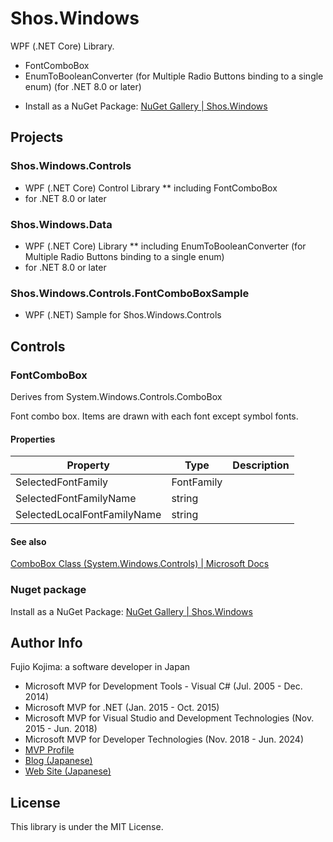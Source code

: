 # Shos.Windows

WPF (.NET Core) Library.
 - FontComboBox
 - EnumToBooleanConverter (for Multiple Radio Buttons binding to a single enum)
(for .NET 8.0 or later)

* Install as a NuGet Package: [NuGet Gallery | Shos.Windows](https://www.nuget.org/packages/Shos.Windows "NuGet Gallery | Shos.Windows")

## Projects

### Shos.Windows.Controls
* WPF (.NET Core) Control Library
** including FontComboBox
* for .NET 8.0 or later

### Shos.Windows.Data
* WPF (.NET Core) Library
** including EnumToBooleanConverter (for Multiple Radio Buttons binding to a single enum)
* for .NET 8.0 or later

### Shos.Windows.Controls.FontComboBoxSample
* WPF (.NET)  Sample for Shos.Windows.Controls

## Controls

### FontComboBox

Derives from System.Windows.Controls.ComboBox

Font combo box.
Items are drawn with each font except symbol fonts.

#### Properties

| Property  | Type | Description |
|---|---|---|
| SelectedFontFamily | FontFamily |  |
| SelectedFontFamilyName | string  |  |
| SelectedLocalFontFamilyName | string |  |

#### See also

[ComboBox Class (System.Windows.Controls) | Microsoft Docs](https://docs.microsoft.com/en-us/dotnet/api/system.windows.controls.combobox?view=netcore-3.0)

### Nuget package

Install as a NuGet Package: [NuGet Gallery | Shos.Windows](https://www.nuget.org/packages/Shos.Windows/)

## Author Info

Fujio Kojima: a software developer in Japan
* Microsoft MVP for Development Tools - Visual C# (Jul. 2005 - Dec. 2014)
* Microsoft MVP for .NET (Jan. 2015 - Oct. 2015)
* Microsoft MVP for Visual Studio and Development Technologies (Nov. 2015 - Jun. 2018)
* Microsoft MVP for Developer Technologies (Nov. 2018 - Jun. 2024)
* [MVP Profile](https://mvp.microsoft.com/en-us/PublicProfile/21482 "MVP Profile")
* [Blog (Japanese)](http://wp.shos.info "Blog (Japanese)")
* [Web Site (Japanese)](http://www.shos.info "Web Site (Japanese)")

## License

This library is under the MIT License.
